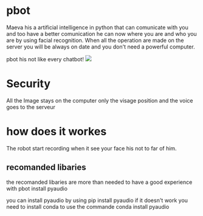 # pbot
Maeva his a artificial intelligence in python that can comunicate with you and too have a better comunication he can now where you are and who you are by using facial recognition. When all the operation are made on the server you will be always on date and you don't need a powerful computer.

pbot his not like every chatbot!
<img src="https://media1.giphy.com/media/3ohhwFmrcYqKEHg3Kw/source.gif">

<h1>Security</h1>
All the Image stays on the computer only the visage position and the voice goes to the serveur


<h1>how does it workes</h1>
The robot start recording when it see your face his not to far of him.


<h2>recomanded libaries</h2>
the recomanded libaries are more than needed to have a good experience with pbot
install pyaudio

you can install pyaudio by using
pip install pyaudio
if it doesn't work you need to install conda to use the commande 
conda install pyaudio

